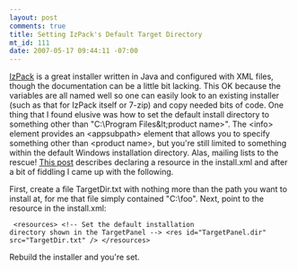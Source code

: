 ```yaml
--- 
layout: post
comments: true
title: Setting IzPack's Default Target Directory
mt_id: 111
date: 2007-05-17 09:44:11 -07:00
---
```

[IzPack](http://www.izpack.org) is a great installer written in Java and configured with XML files, though the documentation can be a little bit lacking.  This OK because the variables are all named well so one can easily look to an existing installer (such as that for IzPack itself or 7-zip) and copy needed bits of code.  One thing that I found elusive was how to set the default install directory to something other than "C:\Program Files\&lt;product name&gt;".  The &lt;info&gt; element provides an &lt;appsubpath&gt; element that allows you to specify something other than &lt;product name&gt;, but you're still limited to something within the default Windows installation directory.  Alas, mailing lists to the rescue!  [This post](https://lists.berlios.de/pipermail/izpack-users/2006-November/002928.html) describes declaring a resource in the install.xml and after a bit of fiddling I came up with the following.

First, create a file TargetDir.txt with nothing more than the path you want to install at, for me that file simply contained "C:\foo".  Next, point to the resource in the install.xml:

<code><pre>
&lt;resources&gt;
    &lt;!-- Set the default installation directory shown in the TargetPanel --&gt;
    &lt;res id="TargetPanel.dir" src="TargetDir.txt" /&gt;
&lt;/resources&gt;
</pre></code>

Rebuild the installer and you're set.

